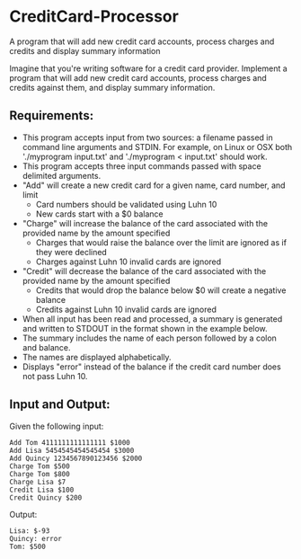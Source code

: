 # CreditCard-Processor
A program that will add new credit card accounts, process charges and credits and display summary information

Imagine that you're writing software for a credit card provider.  Implement a program that will add new credit card accounts, process charges and credits against them, and display summary information.

## Requirements:
- This program accepts input from two sources: a filename passed in command line arguments and STDIN. For example, on Linux or OSX both
  './myprogram input.txt' and './myprogram < input.txt' should work.
- This program accepts three input commands passed with space delimited arguments.
- "Add" will create a new credit card for a given name, card number, and limit
   - Card numbers should be validated using Luhn 10
   - New cards start with a $0 balance
- "Charge" will increase the balance of the card associated with the provided name by the amount specified
   - Charges that would raise the balance over the limit are ignored as if they
     were declined
   - Charges against Luhn 10 invalid cards are ignored
- "Credit" will decrease the balance of the card associated with the provided name by the amount specified
   - Credits that would drop the balance below $0 will create a negative balance
   - Credits against Luhn 10 invalid cards are ignored
- When all input has been read and processed, a summary is generated and written to STDOUT in the format shown in the example below.
- The summary includes the name of each person followed by a colon and balance.
- The names are displayed alphabetically.
- Displays "error" instead of the balance if the credit card number does not pass Luhn 10.

## Input and Output:

Given the following input:

```
Add Tom 4111111111111111 $1000
Add Lisa 5454545454545454 $3000
Add Quincy 1234567890123456 $2000
Charge Tom $500
Charge Tom $800
Charge Lisa $7
Credit Lisa $100
Credit Quincy $200
```
Output:
```
Lisa: $-93
Quincy: error
Tom: $500
```
